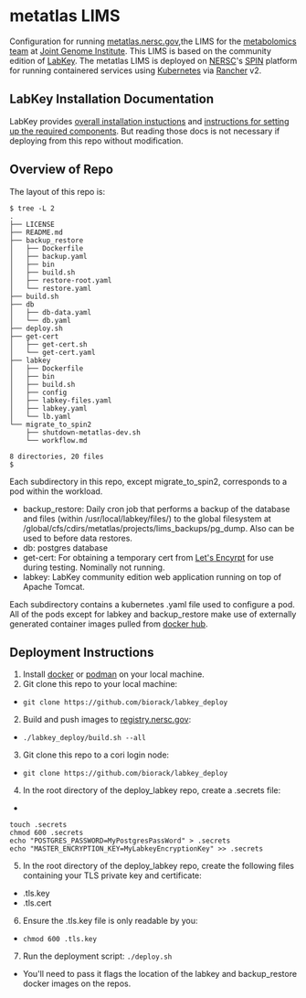 # metatlas LIMS
Configuration for running [metatlas.nersc.gov](https://metatlas.nersc.gov/),the LIMS for the
[metabolomics team](https://jgi.doe.gov/our-science/science-programs/metabolomics-technology/)
at [Joint Genome Institute](https://www.jgi.doe.gov/). This LIMS is based on the community 
edition of [LabKey](https://www.labkey.org/). The metatlas LIMS is deployed on
[NERSC](http://www.nersc.gov/)'s [SPIN](https://www.nersc.gov/systems/spin/)
platform for running containered services using [Kubernetes](https://kubernetes.io/) via
[Rancher](https://rancher.com/products/rancher/) v2.

## LabKey Installation Documentation

LabKey provides [overall installation instuctions](https://www.labkey.org/Documentation/wiki-page.view?name=manualInstall) and [instructions for setting up the required components](https://www.labkey.org/Documentation/wiki-page.view?name=installComponents#folder). But reading those docs is not necessary if deploying from this repo without modification.

## Overview of Repo

The layout of this repo is:

```
$ tree -L 2
.
├── LICENSE
├── README.md
├── backup_restore
│   ├── Dockerfile
│   ├── backup.yaml
│   ├── bin
│   ├── build.sh
│   ├── restore-root.yaml
│   └── restore.yaml
├── build.sh
├── db
│   ├── db-data.yaml
│   └── db.yaml
├── deploy.sh
├── get-cert
│   ├── get-cert.sh
│   └── get-cert.yaml
├── labkey
│   ├── Dockerfile
│   ├── bin
│   ├── build.sh
│   ├── config
│   ├── labkey-files.yaml
│   ├── labkey.yaml
│   └── lb.yaml
└── migrate_to_spin2
    ├── shutdown-metatlas-dev.sh
    └── workflow.md

8 directories, 20 files
$
```

Each subdirectory in this repo, except migrate_to_spin2, corresponds to a pod within the workload.
- backup_restore: Daily cron job that performs a backup of the database and files (within /usr/local/labkey/files/) to the global filesystem at /global/cfs/cdirs/metatlas/projects/lims_backups/pg_dump. Also can be used to before data restores.
- db: postgres database
- get-cert: For obtaining a temporary cert from [Let's Encyrpt](https://letsencrypt.org/) for use during testing. Nominally not running.
- labkey: LabKey community edition web application running on top of Apache Tomcat.

Each subdirectory contains a kubernetes .yaml file used to configure a pod. All of the pods except for labkey and backup_restore make use of externally generated container images pulled from [docker hub](https://www.dockerhub.com/). 

## Deployment Instructions
1. Install [docker](https://docs.docker.com/get-docker/) or [podman](https://podman.io/getting-started/installation) on your local machine.
1. Git clone this repo to your local machine:
  - `git clone https://github.com/biorack/labkey_deploy`
2. Build and push images to [registry.nersc.gov](https://registry.nersc.gov):
  - `./labkey_deploy/build.sh --all`
3. Git clone this repo to a cori login node:
  - `git clone https://github.com/biorack/labkey_deploy`
4. In the root directory of the deploy_labkey repo, create a .secrets file:
  -
```cd labkey_deploy
touch .secrets
chmod 600 .secrets
echo "POSTGRES_PASSWORD=MyPostgresPassWord" > .secrets
echo "MASTER_ENCRYPTION_KEY=MyLabkeyEncryptionKey" >> .secrets
```
5. In the root directory of the deploy_labkey repo, create the following files containing your TLS private key and certificate:
  - .tls.key
  - .tls.cert
6. Ensure the .tls.key file is only readable by you:
  - `chmod 600 .tls.key`
7. Run the deployment script: `./deploy.sh`
  - You'll need to pass it flags the location of the labkey and backup_restore docker images on the repos.
